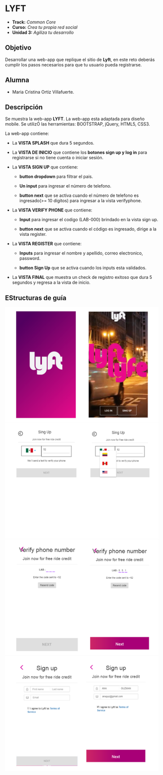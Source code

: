 # LYFT

* **Track:** _Common Core_
* **Curso:** _Crea tu propia red social_
* **Unidad 3:** _Agiliza tu desarrollo_


## Objetivo

Desarrollar una web-app que replique el sitio de **Lyft**, en este reto deberás cumplir los pasos necesarios para que tu usuario pueda registrarse.


## Alumna

* Maria Cristina Ortiz Villafuerte.

## Descripción

Se muestra la web-app **LYFT**. La web-app esta adaptada para diseño mobile. Se utilizÓ las herramientas: BOOTSTRAP, jQuery, HTML5, CSS3.

La web-app contiene:

* La **VISTA SPLASH** que dura 5 segundos.

* La **VISTA DE INICIO** que contiene los  **botones sign up y log in** para registrarse si no tiene cuenta o iniciar sesión.

* La **VISTA SIGN UP** que contiene:

     * **button dropdown** para filtrar el pais.

     * **Un input** para ingresar el número de telefono.

     * **button next** que se activa cuando el número de telefono es ingresado(>= 10 dígitos) para ingresar a la vista verifyphone.

* La **VISTA VERIFY PHONE** que contiene:

     * **Input** para ingresar el codigo (LAB-000) brindado en la vista sign up.

     * **button next** que se activa cuando el código es ingresado, dirige a la vista register.

* La **VISTA REGISTER** que contiene:

    * **Inputs** para ingresar el nombre y apellido, correo electronico, password.

    * **button Sign Up** que se activa cuando los inputs esta validados.

* La **VISTA FINAL** que muestra un check de registro exitoso que dura 5 segundos y regresa a la vista de inicio.

## EStructuras de guía

![vista splash](assets/docs/logo1.png)
![vista principal](assets/docs/logo2.png)
![vista principal](assets/docs/img3.png)
![vista principal](assets/docs/img4.png)
